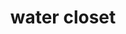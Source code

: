 ---
layout: smileys&emotion
title: water closet
emoji: water_closet
permalink: 🚾.html
image: assets/img/3moji/water_closet.png
---